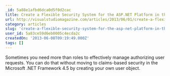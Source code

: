 ```yaml
---
_id: 5a88e1afbd6dca0d5f0d2cac
title: Create a Flexible Security System for the ASP.NET Platform in the .NET Framework 4.5
url: http://visualstudiomagazine.com/articles/2013/06/01/create-a-flexible-security-system.aspx
category: articles
slug: 'create-a-flexible-security-system-for-the-asp-net-platform-in-the-net-framework-4-5'
user_id: 5a83ce59d6eb0005c4ecda2c
createdOn: '2013-06-08T09:19:49.000Z'
tags: []
---
```


Sometimes you need more than roles to effectively manage authorizing user requests. You can do that without moving to claims-based security in the Microsoft .NET Framework 4.5 by creating your own user object.
